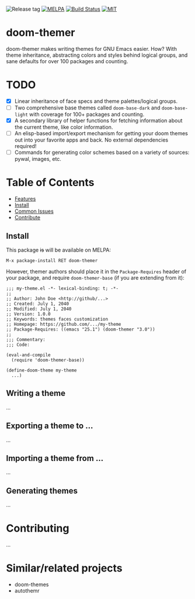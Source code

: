 ![Release tag](https://img.shields.io/github/tag/hlissner/emacs-doom-themes.svg?label=release&style=flat-square)
[![MELPA](http://melpa.org/packages/doom-themes-badge.svg?style=flat-square)](http://melpa.org/#/doom-themes)
[![Build Status](https://travis-ci.org/hlissner/emacs-doom-themes.svg?branch=master&style=flat-square)](https://travis-ci.org/hlissner/emacs-doom-themes)
[![MIT](https://img.shields.io/badge/license-MIT-green.svg?style=flat-square)](./LICENSE)

# doom-themer

doom-themer makes writing themes for GNU Emacs easier. How? With theme
inheritance, abstracting colors and styles behind logical groups, and sane
defaults for over 100 packages and counting.

# TODO

+ [X] Linear inheritance of face specs and theme palettes/logical groups.
+ [ ] Two comprehensive base themes called `doom-base-dark` and
  `doom-base-light` with coverage for 100+ packages and counting.
+ [X] A secondary library of helper functions for fetching information about the
  current theme, like color information.
+ [ ] An elisp-based import/export mechanism for getting your doom themes out
  into your favorite apps and back. No external dependencies required!
+ [ ] Commands for generating color schemes based on a variety of sources:
  pywal, images, etc.

# Table of Contents

- [Features](#features)
- [Install](#install)
- [Common Issues](#common-issues)
- [Contribute](#contribute)

## Install

This package ~~is~~ will be available on MELPA:

`M-x package-install RET doom-themer`

However, themer authors should place it in the `Package-Requires` header of your
package, and require `doom-themer-base` (if you are extending from it):

```emacs-lisp
;;; my-theme.el -*- lexical-binding: t; -*-
;;
;; Author: John Doe <http://github/...>
;; Created: July 1, 2040
;; Modified: July 1, 2040
;; Version: 1.0.0
;; Keywords: themes faces customization
;; Homepage: https://github.com/.../my-theme
;; Package-Requires: ((emacs "25.1") (doom-themer "3.0"))
;;
;;; Commentary:
;;; Code:

(eval-and-compile
  (require 'doom-themer-base))
  
(define-doom-theme my-theme
  ...)
```

## Writing a theme

...


## Exporting a theme to ...

...


## Importing a theme from ...

...

## Generating themes

...

# Contributing

...

# Similar/related projects

- doom-themes
- autothemr
